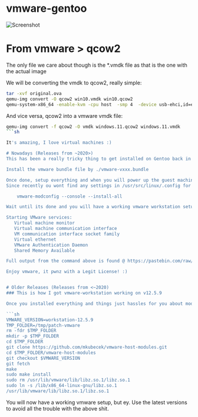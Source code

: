 # vmware-gentoo

![Screenshot](https://wuseman.nr1.nu/archive/gentoo_stuff/vmware_screenshot.png)

# From vmware > qcow2
The only file we care about though is the *.vmdk file as that is the one with the actual image

We will be converting the vmdk to qcow2, really simple:

```sh
tar -xvf original.ova
qemu-img convert -O qcow2 win10.vmdk win10.qcow2
qemu-system-x86_64 -enable-kvm -cpu host  -smp 4  -device usb-ehci,id=ehci -device qemu-xhci,id=xhci -device usb-tablet,bus=xhci.0 -net nic  -net user -m 4192 -cdrom win10.qcow2
```

And vice versa, qcow2 into a vmware vmdk file:

```sh
qemu-img convert -f qcow2 -O vmdk windows.11.qcow2 windows.11.vmdk
```sh

It's amazing, I love virtual machines :) 

# Nowadays (Releases from ~2020>)
This has been a really tricky thing to get installed on Gentoo back in the days but last year it have become really easy

Install the vmware bundle file by ./vmware-vxxx.bundle

Once done, setup everything and when you will power up the guest machine it probably will cry over for vmmon and vmnet is not enabled in kernel config.
Since recently ou wont find any settings in /usr/src/linux/.config for this, instead, execute below command for get everything installed:

	vmware-modconfig --console --install-all

Wait until its done and you will have a working vmware workstation setup on your Gentoo Machine:

Starting VMware services:
   Virtual machine monitor                                             done
   Virtual machine communication interface                             done
   VM communication interface socket family                            done
   Virtual ethernet                                                    done
   VMware Authentication Daemon                                        done
   Shared Memory Available                                             done

Full output from the command above is found @ https://pastebin.com/raw/vPfv7u3s

Enjoy vmware, it pwnz with a Legit License! :) 


# Older Releases (Releases from <~2020)
### This is how I got vmware-workstation working on v12.5.9

Once you installed everything and things just hassles for you about modules and shit, it toke ages to figure out below: 

```sh
VMWARE_VERSION=workstation-12.5.9
TMP_FOLDER=/tmp/patch-vmware
rm -fdr $TMP_FOLDER
mkdir -p $TMP_FOLDER
cd $TMP_FOLDER
git clone https://github.com/mkubecek/vmware-host-modules.git
cd $TMP_FOLDER/vmware-host-modules
git checkout $VMWARE_VERSION
git fetch
make
sudo make install
sudo rm /usr/lib/vmware/lib/libz.so.1/libz.so.1
sudo ln -s /lib/x86_64-linux-gnu/libz.so.1 
/usr/lib/vmware/lib/libz.so.1/libz.so.1
```

You will now have a working vmware setup, but ey. Use the latest versions to avoid all the trouble with the above shit.
